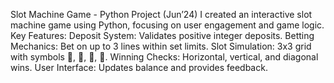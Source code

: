 Slot Machine Game - Python Project (Jun’24)
I created an interactive slot machine game using Python, focusing on user engagement and game logic.
Key Features:
Deposit System: Validates positive integer deposits.
Betting Mechanics: Bet on up to 3 lines within set limits.
Slot Simulation: 3x3 grid with symbols 🍒, 🍋, 🍉, 🔔.
Winning Checks: Horizontal, vertical, and diagonal wins.
User Interface: Updates balance and provides feedback.
